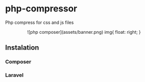 

# php-compressor
Php compress for css and js files

<p align="center">
![php composer](assets/banner.png)
img{ float: right; }
</p>

## Instalation

### Composer

### Laravel

```php


```